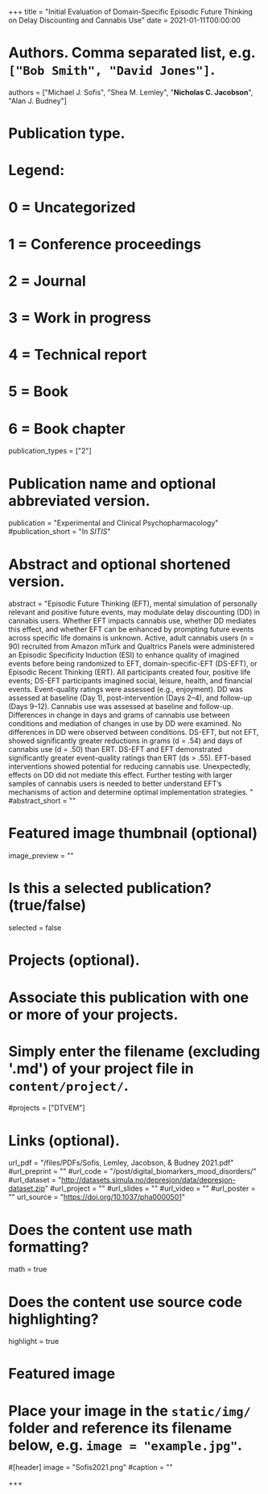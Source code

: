 +++
title = "Initial Evaluation of Domain-Specific Episodic Future Thinking on Delay Discounting and Cannabis Use"
date = 2021-01-11T00:00:00

# Authors. Comma separated list, e.g. `["Bob Smith", "David Jones"]`.
authors = ["Michael J. Sofis", "Shea M. Lemley", "**Nicholas C. Jacobson**", "Alan J. Budney"]

# Publication type.
# Legend:
# 0 = Uncategorized
# 1 = Conference proceedings
# 2 = Journal
# 3 = Work in progress
# 4 = Technical report
# 5 = Book
# 6 = Book chapter
publication_types = ["2"]

# Publication name and optional abbreviated version.
publication = "Experimental and Clinical Psychopharmacology"
#publication_short = "In *SITIS*"

# Abstract and optional shortened version.
abstract = "Episodic Future Thinking (EFT), mental simulation of personally relevant and positive future events, may modulate delay discounting (DD) in cannabis users. Whether EFT impacts cannabis use, whether DD mediates this effect, and whether EFT can be enhanced by prompting future events across specific life domains is unknown. Active, adult cannabis users (n = 90) recruited from Amazon mTurk and Qualtrics Panels were administered an Episodic Specificity Induction (ESI) to enhance quality of imagined events before being randomized to EFT, domain-specific-EFT (DS-EFT), or Episodic Recent Thinking (ERT). All participants created four, positive life events; DS-EFT participants imagined social, leisure, health, and financial events. Event-quality ratings were assessed (e.g., enjoyment). DD was assessed at baseline (Day 1), post-intervention (Days 2–4), and follow-up (Days 9–12). Cannabis use was assessed at baseline and follow-up. Differences in change in days and grams of cannabis use between conditions and mediation of changes in use by DD were examined. No differences in DD were observed between conditions. DS-EFT, but not EFT, showed significantly greater reductions in grams (d = .54) and days of cannabis use (d = .50) than ERT. DS-EFT and EFT demonstrated significantly greater event-quality ratings than ERT (ds > .55). EFT-based interventions showed potential for reducing cannabis use. Unexpectedly, effects on DD did not mediate this effect. Further testing with larger samples of cannabis users is needed to better understand EFT’s mechanisms of action and determine optimal implementation strategies. "
#abstract_short = ""

# Featured image thumbnail (optional)
image_preview = ""

# Is this a selected publication? (true/false)
selected = false

# Projects (optional).
#   Associate this publication with one or more of your projects.
#   Simply enter the filename (excluding '.md') of your project file in `content/project/`.
#projects = ["DTVEM"]

# Links (optional).
url_pdf = "/files/PDFs/Sofis, Lemley, Jacobson, & Budney 2021.pdf"
#url_preprint = ""
#url_code = "/post/digital_biomarkers_mood_disorders/"
#url_dataset = "http://datasets.simula.no/depresjon/data/depresjon-dataset.zip"
#url_project = ""
#url_slides = ""
#url_video = ""
#url_poster = ""
url_source = "https://doi.org/10.1037/pha0000501"

# Does the content use math formatting?
math = true

# Does the content use source code highlighting?
highlight = true

# Featured image
# Place your image in the `static/img/` folder and reference its filename below, e.g. `image = "example.jpg"`.
#[header]
image = "Sofis2021.png"
#caption = ""

+++
